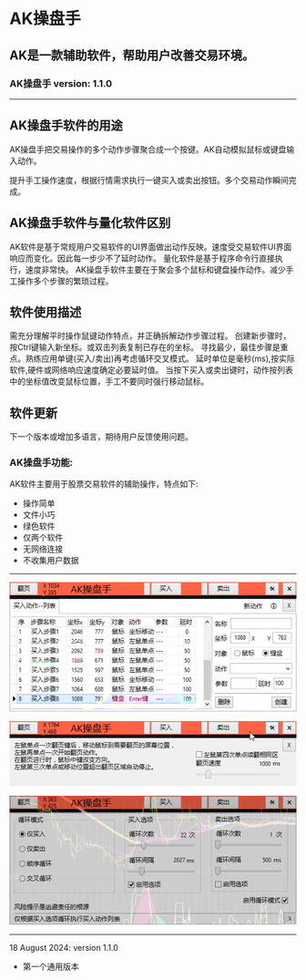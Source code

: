 # AK操盘手

## AK是一款辅助软件，帮助用户改善交易环境。

### AK操盘手 version: 1.1.0

---
## AK操盘手软件的用途

AK操盘手把交易操作的多个动作步骤聚合成一个按键。AK自动模拟鼠标或键盘输入动作。

提升手工操作速度，根据行情需求执行一键买入或卖出按钮。多个交易动作瞬间完成。

## AK操盘手软件与量化软件区别

AK软件是基于常规用户交易软件的UI界面做出动作反映。速度受交易软件UI界面响应而变化。因此每一步少不了延时动作。
量化软件是基于程序命令行直接执行，速度非常快。
AK操盘手软件主要在于聚会多个鼠标和键盘操作动作。减少手工操作多个步骤的繁琐过程。

## 软件使用描述

需充分理解平时操作鼠键动作特点，并正确拆解动作步骤过程。
创建新步骤时，按Ctrl键输入新坐标。或双击列表复制已存在的坐标。
寻找最少，最佳步骤是重点。熟练应用单键(买入/卖出)再考虑循环交叉模式。
延时单位是毫秒(ms),按实际软件,硬件或网络响应速度确定必要延时值。
当按下买入或卖出键时，动作按列表中的坐标值改变鼠标位置，手工不要同时强行移动鼠标。

## 软件更新

下一个版本或增加多语言，期待用户反馈使用问题。

### AK操盘手功能:
AK软件主要用于股票交易软件的辅助操作，特点如下:
- 操作简单
- 文件小巧
- 绿色软件
- 仅两个软件
- 无网络连接
- 不收集用户数据

---

![动作列表截图](./Images/aklist.png)

![翻译功能截图](./Images/akpage.png)

![循环动作截图](./Images/akloop.png)

---

18 August 2024: version 1.1.0
- 第一个通用版本

